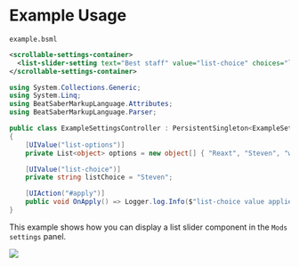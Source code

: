 # Example Usage
`example.bsml`
```xml
<scrollable-settings-container>
  <list-slider-setting text="Best staff" value="list-choice" choices="list-options" />
</scrollable-settings-container>
```
```csharp
using System.Collections.Generic;
using System.Linq;
using BeatSaberMarkupLanguage.Attributes;
using BeatSaberMarkupLanguage.Parser;

public class ExampleSettingsController : PersistentSingleton<ExampleSettingsController>
{
    [UIValue("list-options")]
    private List<object> options = new object[] { "Reaxt", "Steven", "williums", "Assistant" }.ToList();

    [UIValue("list-choice")]
    private string listChoice = "Steven";

    [UIAction("#apply")]
    public void OnApply() => Logger.log.Info($"list-choice value applied, now: {listChoice}");
}
```
This example shows how you can display a list slider component in the `Mods settings` panel.

![](https://i.imgur.com/euGrsLC.png)